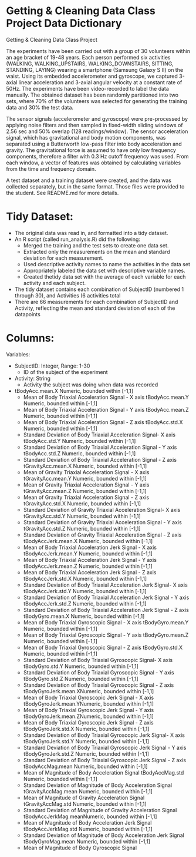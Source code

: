 Getting & Cleaning Data Class Project Data Dictionary
=====================================================

Getting &amp; Cleaning Data Class Project

The experiments have been carried out with a group of 30 volunteers within an age bracket of 19-48 years. Each person performed six activities (WALKING, WALKING_UPSTAIRS, WALKING_DOWNSTAIRS, SITTING, STANDING, LAYING) wearing a smartphone (Samsung Galaxy S II) on the waist. Using its embedded accelerometer and gyroscope, we captured 3-axial linear acceleration and 3-axial angular velocity at a constant rate of 50Hz. The experiments have been video-recorded to label the data manually. The obtained dataset has been randomly partitioned into two sets, where 70% of the volunteers was selected for generating the training data and 30% the test data. 

The sensor signals (accelerometer and gyroscope) were pre-processed by applying noise filters and then sampled in fixed-width sliding windows of 2.56 sec and 50% overlap (128 readings/window). The sensor acceleration signal, which has gravitational and body motion components, was separated using a Butterworth low-pass filter into body acceleration and gravity. The gravitational force is assumed to have only low frequency components, therefore a filter with 0.3 Hz cutoff frequency was used. From each window, a vector of features was obtained by calculating variables from the time and frequency domain. 

A test dataset and a training dataset were created, and the data was collected separately, but in the same format.  Those files were provided to the student.  See README.md for more details.  

Tidy Dataset:
==============
- The original data was read in, and formatted into a tidy dataset.  
- An R script (called run_analysis.R) did the following:
  - Merged the training and the test sets to create one data set.
  - Extracted only the measurements on the mean and standard deviation for each measurement. 
  - Used descriptive activity names to name the activities in the data set
  - Appropriately labeled the data set with descriptive variable names. 
  - Created thetidy data set with the average of each variable for each activity and each subject. 
- The tidy dataset contains each combination of SubjectID (numbered 1 through 30), and Activities (6 activities total
- There are 66 measurements for each combination of SubjectID and Activity, reflecting the mean and standard deviation of each of the datapoints


Columns:
========
Variables:  

- SubjectID: Integer, Range: 1-30	
    - ID of the subject of the experiment
- Activity: String	
    - Activity the subject was doing when data was recorded
- tBodyAcc.mean.X	    Numeric, bounded within [-1,1]
    - Mean of Body Triaxial Acceleration Signal - X axis
tBodyAcc.mean.Y	    Numeric, bounded within [-1,1]
  - Mean of Body Triaxial Acceleration Signal - Y axis
tBodyAcc.mean.Z	    Numeric, bounded within [-1,1]	
  - Mean of Body Triaxial Acceleration Signal - Z axis
tBodyAcc.std.X	    Numeric, bounded within [-1,1]	
  - Standard Deviation of Body Triaxial Acceleration Signal- X axis
tBodyAcc.std.Y	    Numeric, bounded within [-1,1]	
  - Standard Deviation of  Body Triaxial Acceleration Signal - Y axis
tBodyAcc.std.Z	    Numeric, bounded within [-1,1]	
  - Standard Deviation of Body Triaxial Acceleration Signal - Z axis
tGravityAcc.mean.X  Numeric, bounded within [-1,1]	
  - Mean of Gravity Triaxial Acceleration Signal - X axis
tGravityAcc.mean.Y	Numeric, bounded within [-1,1]	
  - Mean of Gravity Triaxial Acceleration Signal - Y axis
tGravityAcc.mean.Z	Numeric, bounded within [-1,1]	
  - Mean of Gravity Triaxial Acceleration Signal - Z axis
tGravityAcc.std.X	  Numeric, bounded within [-1,1]	
  - Standard Deviation of Gravity Triaxial Acceleration Signal- X axis
tGravityAcc.std.Y	  Numeric, bounded within [-1,1]	
  - Standard Deviation of  Gravity Triaxial Acceleration Signal - Y axis
tGravityAcc.std.Z	  Numeric, bounded within [-1,1]	
  - Standard Deviation of Gravity Triaxial Acceleration Signal - Z axis
tBodyAccJerk.mean.X	Numeric, bounded within [-1,1]	
  - Mean of Body Triaxial Acceleration Jerk Signal - X axis
tBodyAccJerk.mean.Y	Numeric, bounded within [-1,1]	
  - Mean of Body Triaxial Acceleration Jerk Signal - Y axis
tBodyAccJerk.mean.Z	Numeric, bounded within [-1,1]	
  - Mean of Body Triaxial Acceleration Jerk Signal - Z axis
tBodyAccJerk.std.X	Numeric, bounded within [-1,1]	
  - Standard Deviation of Body Triaxial Acceleration Jerk Signal- X axis
tBodyAccJerk.std.Y	Numeric, bounded within [-1,1]	
  - Standard Deviation of  Body Triaxial Acceleration Jerk Signal - Y axis
tBodyAccJerk.std.Z	Numeric, bounded within [-1,1]	
  - Standard Deviation of Body Triaxial Acceleration Jerk Signal - Z axis
tBodyGyro.mean.X	  Numeric, bounded within [-1,1]	
  - Mean of Body Triaxial Gyroscopic Signal - X axis
tBodyGyro.mean.Y	  Numeric, bounded within [-1,1]	
  - Mean of Body Triaxial Gyroscopic Signal - Y axis
tBodyGyro.mean.Z	  Numeric, bounded within [-1,1]	
  - Mean of Body Triaxial Gyroscopic Signal - Z axis
tBodyGyro.std.X	    Numeric, bounded within [-1,1]	
  - Standard Deviation of Body Triaxial Gyroscopic Signal- X axis
tBodyGyro.std.Y	    Numeric, bounded within [-1,1]	
  - Standard Deviation of  Body Triaxial Gyroscopic Signal - Y axis
tBodyGyro.std.Z	    Numeric, bounded within [-1,1]	
  - Standard Deviation of Body Triaxial Gyroscopic Signal - Z axis
tBodyGyroJerk.mean.XNumeric, bounded within [-1,1]	
  - Mean of Body Triaxial Gyroscopic Jerk Signal - X axis
tBodyGyroJerk.mean.YNumeric, bounded within [-1,1]	
  - Mean of Body Triaxial Gyroscopic Jerk Signal - Y axis
tBodyGyroJerk.mean.ZNumeric, bounded within [-1,1]	
  - Mean of Body Triaxial Gyroscopic Jerk Signal - Z axis
tBodyGyroJerk.std.X	Numeric, bounded within [-1,1]	
  - Standard Deviation of Body Triaxial Gyroscopic Jerk Signal- X axis
tBodyGyroJerk.std.Y	Numeric, bounded within [-1,1]	
  - Standard Deviation of  Body Triaxial Gyroscopic Jerk Signal - Y axis
tBodyGyroJerk.std.Z	Numeric, bounded within [-1,1]	
  - Standard Deviation of Body Triaxial Gyroscopic Jerk Signal - Z axis
tBodyAccMag.mean	  Numeric, bounded within [-1,1]	
  - Mean of Magnitude of Body Acceleration Signal
tBodyAccMag.std	    Numeric, bounded within [-1,1]	
  - Standard Deviation of Magnitude of Body Acceleration Signal
tGravityAccMag.mean	Numeric, bounded within [-1,1]	
  - Mean of Magnitude of Gravity Acceleration Signal
tGravityAccMag.std	Numeric, bounded within [-1,1]	
  - Standard Deviation of Magnitude of Gravity Acceleration Signal
tBodyAccJerkMag.meanNumeric, bounded within [-1,1]	
  - Mean of  Magnitude of Body  Acceleration Jerk Signal
tBodyAccJerkMag.std	Numeric, bounded within [-1,1]	
  - Standard Deviation of Magnitude of Body Acceleration Jerk Signal
tBodyGyroMag.mean	  Numeric, bounded within [-1,1]	
  - Mean of Magnitude of Body Gyroscopic Signal
